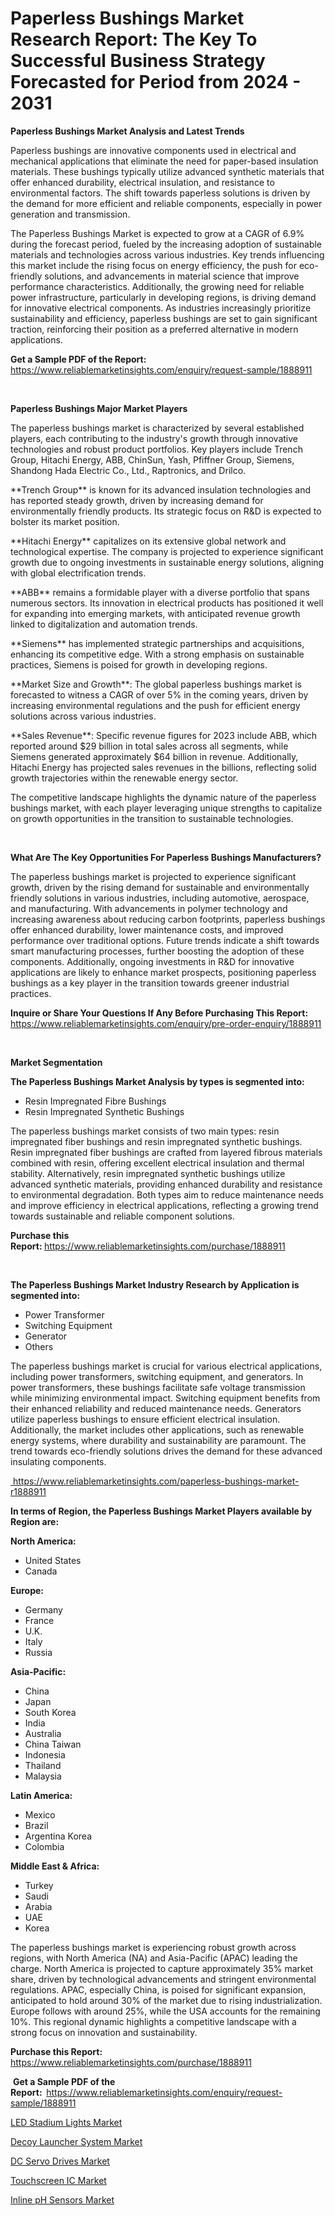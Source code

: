 <p><h1>Paperless Bushings Market Research Report: The Key To Successful Business Strategy Forecasted for Period from 2024 - 2031</h1></p><p><strong>Paperless Bushings Market Analysis and Latest Trends</strong></p>
<p><p>Paperless bushings are innovative components used in electrical and mechanical applications that eliminate the need for paper-based insulation materials. These bushings typically utilize advanced synthetic materials that offer enhanced durability, electrical insulation, and resistance to environmental factors. The shift towards paperless solutions is driven by the demand for more efficient and reliable components, especially in power generation and transmission.</p><p>The Paperless Bushings Market is expected to grow at a CAGR of 6.9% during the forecast period, fueled by the increasing adoption of sustainable materials and technologies across various industries. Key trends influencing this market include the rising focus on energy efficiency, the push for eco-friendly solutions, and advancements in material science that improve performance characteristics. Additionally, the growing need for reliable power infrastructure, particularly in developing regions, is driving demand for innovative electrical components. As industries increasingly prioritize sustainability and efficiency, paperless bushings are set to gain significant traction, reinforcing their position as a preferred alternative in modern applications.</p></p>
<p><strong>Get a Sample PDF of the Report:&nbsp;</strong> <a href="https://www.reliablemarketinsights.com/enquiry/request-sample/1888911?utm_campaign=1775&utm_medium=2&utm_source=Github&utm_content=ia&utm_term=30102024&utm_id=paperless-bushings">https://www.reliablemarketinsights.com/enquiry/request-sample/1888911</a></p>
<p>&nbsp;</p>
<p><strong>Paperless Bushings Major Market Players</strong></p>
<p><p>The paperless bushings market is characterized by several established players, each contributing to the industry's growth through innovative technologies and robust product portfolios. Key players include Trench Group, Hitachi Energy, ABB, ChinSun, Yash, Pfiffner Group, Siemens, Shandong Hada Electric Co., Ltd., Raptronics, and Drilco.</p><p>**Trench Group** is known for its advanced insulation technologies and has reported steady growth, driven by increasing demand for environmentally friendly products. Its strategic focus on R&D is expected to bolster its market position.</p><p>**Hitachi Energy** capitalizes on its extensive global network and technological expertise. The company is projected to experience significant growth due to ongoing investments in sustainable energy solutions, aligning with global electrification trends.</p><p>**ABB** remains a formidable player with a diverse portfolio that spans numerous sectors. Its innovation in electrical products has positioned it well for expanding into emerging markets, with anticipated revenue growth linked to digitalization and automation trends.</p><p>**Siemens** has implemented strategic partnerships and acquisitions, enhancing its competitive edge. With a strong emphasis on sustainable practices, Siemens is poised for growth in developing regions.</p><p>**Market Size and Growth**: The global paperless bushings market is forecasted to witness a CAGR of over 5% in the coming years, driven by increasing environmental regulations and the push for efficient energy solutions across various industries.</p><p>**Sales Revenue**: Specific revenue figures for 2023 include ABB, which reported around $29 billion in total sales across all segments, while Siemens generated approximately $64 billion in revenue. Additionally, Hitachi Energy has projected sales revenues in the billions, reflecting solid growth trajectories within the renewable energy sector.</p><p>The competitive landscape highlights the dynamic nature of the paperless bushings market, with each player leveraging unique strengths to capitalize on growth opportunities in the transition to sustainable technologies.</p></p>
<p>&nbsp;</p>
<p><strong>What Are The Key Opportunities For Paperless Bushings Manufacturers?</strong></p>
<p><p>The paperless bushings market is projected to experience significant growth, driven by the rising demand for sustainable and environmentally friendly solutions in various industries, including automotive, aerospace, and manufacturing. With advancements in polymer technology and increasing awareness about reducing carbon footprints, paperless bushings offer enhanced durability, lower maintenance costs, and improved performance over traditional options. Future trends indicate a shift towards smart manufacturing processes, further boosting the adoption of these components. Additionally, ongoing investments in R&D for innovative applications are likely to enhance market prospects, positioning paperless bushings as a key player in the transition towards greener industrial practices.</p></p>
<p><strong>Inquire or Share Your Questions If Any Before Purchasing This Report:</strong> <a href="https://www.reliablemarketinsights.com/enquiry/pre-order-enquiry/1888911?utm_campaign=1775&utm_medium=2&utm_source=Github&utm_content=ia&utm_term=30102024&utm_id=paperless-bushings">https://www.reliablemarketinsights.com/enquiry/pre-order-enquiry/1888911</a></p>
<p>&nbsp;</p>
<p><strong>Market Segmentation</strong></p>
<p><strong>The Paperless Bushings Market Analysis by types is segmented into:</strong></p>
<p><ul><li>Resin Impregnated Fibre Bushings</li><li>Resin Impregnated Synthetic Bushings</li></ul></p>
<p><p>The paperless bushings market consists of two main types: resin impregnated fiber bushings and resin impregnated synthetic bushings. Resin impregnated fiber bushings are crafted from layered fibrous materials combined with resin, offering excellent electrical insulation and thermal stability. Alternatively, resin impregnated synthetic bushings utilize advanced synthetic materials, providing enhanced durability and resistance to environmental degradation. Both types aim to reduce maintenance needs and improve efficiency in electrical applications, reflecting a growing trend towards sustainable and reliable component solutions.</p></p>
<p><strong>Purchase this Report:&nbsp;</strong><a href="https://www.reliablemarketinsights.com/purchase/1888911?utm_campaign=1775&utm_medium=2&utm_source=Github&utm_content=ia&utm_term=30102024&utm_id=paperless-bushings">https://www.reliablemarketinsights.com/purchase/1888911</a></p>
<p>&nbsp;</p>
<p><strong>The Paperless Bushings Market Industry Research by Application is segmented into:</strong></p>
<p><ul><li>Power Transformer</li><li>Switching Equipment</li><li>Generator</li><li>Others</li></ul></p>
<p><p>The paperless bushings market is crucial for various electrical applications, including power transformers, switching equipment, and generators. In power transformers, these bushings facilitate safe voltage transmission while minimizing environmental impact. Switching equipment benefits from their enhanced reliability and reduced maintenance needs. Generators utilize paperless bushings to ensure efficient electrical insulation. Additionally, the market includes other applications, such as renewable energy systems, where durability and sustainability are paramount. The trend towards eco-friendly solutions drives the demand for these advanced insulating components.</p></p>
<p><a href="https://www.reliablemarketinsights.com/paperless-bushings-market-r1888911?utm_campaign=1775&utm_medium=2&utm_source=Github&utm_content=ia&utm_term=30102024&utm_id=paperless-bushings">&nbsp;https://www.reliablemarketinsights.com/paperless-bushings-market-r1888911</a></p>
<p><strong>In terms of Region, the Paperless Bushings Market Players available by Region are:</strong></p>
<p>
    <p> <strong> North America: </strong>
        <ul>
            <li>United States</li>
            <li>Canada</li>
        </ul>
        </p> 
    <p> <strong> Europe: </strong>
        <ul>
            <li>Germany</li>
            <li>France</li>
            <li>U.K.</li>
            <li>Italy</li>
            <li>Russia</li>
        </ul>
        </p> 
    <p> <strong> Asia-Pacific: </strong>
        <ul>
            <li>China</li>
            <li>Japan</li>
            <li>South Korea</li>
            <li>India</li>
            <li>Australia</li>
            <li>China Taiwan</li>
            <li>Indonesia</li>
            <li>Thailand</li>
            <li>Malaysia</li>
        </ul>
        </p> 
    <p> <strong> Latin America: </strong>
        <ul>
            <li>Mexico</li>
            <li>Brazil</li>
            <li>Argentina Korea</li>
            <li>Colombia</li>
        </ul>
        </p> 
    <p> <strong> Middle East & Africa: </strong>
        <ul>
            <li>Turkey</li>
            <li>Saudi</li>
            <li>Arabia</li>
            <li>UAE</li>
            <li>Korea</li>
        </ul>
    </p>
    </p>
<p><p>The paperless bushings market is experiencing robust growth across regions, with North America (NA) and Asia-Pacific (APAC) leading the charge. North America is projected to capture approximately 35% market share, driven by technological advancements and stringent environmental regulations. APAC, especially China, is poised for significant expansion, anticipated to hold around 30% of the market due to rising industrialization. Europe follows with around 25%, while the USA accounts for the remaining 10%. This regional dynamic highlights a competitive landscape with a strong focus on innovation and sustainability.</p></p>
<p><strong>Purchase this Report: </strong><a href="https://www.reliablemarketinsights.com/purchase/1888911?utm_campaign=1775&utm_medium=2&utm_source=Github&utm_content=ia&utm_term=30102024&utm_id=paperless-bushings">https://www.reliablemarketinsights.com/purchase/1888911</a></p>
<p>&nbsp;<strong>Get a Sample PDF of the Report:&nbsp;&nbsp;</strong><a href="https://www.reliablemarketinsights.com/enquiry/request-sample/1888911?utm_campaign=1775&utm_medium=2&utm_source=Github&utm_content=ia&utm_term=30102024&utm_id=paperless-bushings">https://www.reliablemarketinsights.com/enquiry/request-sample/1888911</a></p>
<p><strong></strong></p>
<p><p><a href="https://www.linkedin.com/pulse/consumer-behavior-shifts-led-stadium-lights-market-demand-ble7e?utm_campaign=1775&utm_medium=2&utm_source=Github&utm_content=ia&utm_term=30102024&utm_id=paperless-bushings">LED Stadium Lights Market</a></p><p><a href="https://issuu.com/reportprime-2/docs/decoy-launcher-system-market-size-2_3bd54f96524240?utm_campaign=1775&utm_medium=2&utm_source=Github&utm_content=ia&utm_term=30102024&utm_id=paperless-bushings">Decoy Launcher System Market</a></p><p><a href="https://www.linkedin.com/pulse/dc-servo-drives-landscape-product-spectrum-market-trajectories-xgd9e?utm_campaign=1775&utm_medium=2&utm_source=Github&utm_content=ia&utm_term=30102024&utm_id=paperless-bushings">DC Servo Drives Market</a></p><p><a href="https://www.linkedin.com/pulse/touchscreen-ic-market-global-regional-analysis-focus-region-9kqye?utm_campaign=1775&utm_medium=2&utm_source=Github&utm_content=ia&utm_term=30102024&utm_id=paperless-bushings">Touchscreen IC Market</a></p><p><a href="https://www.linkedin.com/pulse/global-inline-ph-sensors-market-landscape-future-trends-dsdfe?utm_campaign=1775&utm_medium=2&utm_source=Github&utm_content=ia&utm_term=30102024&utm_id=paperless-bushings">Inline pH Sensors Market</a></p></p>